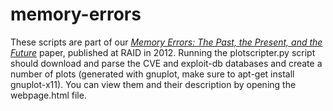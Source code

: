 memory-errors
=============

These scripts are part of our *[Memory Errors: The Past, the Present, and the
Future](http://vvdveen.com/publications/RAID2012.pdf)* paper, published at RAID
in 2012. Running the plotscripter.py script should download and parse the CVE
and exploit-db databases and create a number of plots (generated with gnuplot,
make sure to apt-get install gnuplot-x11). You can view them and their
description by opening the webpage.html file.
